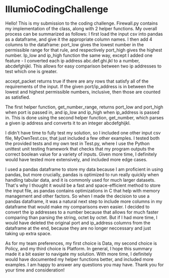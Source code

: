 # IllumioCodingChallenge

Hello! This is my submission to the coding challenge. Firewall.py contains my implementation of the class, along with 2 helper functions. My overall process can be summarized as follows: I first load the input csv into pandas as a dataframe, and give it the appropriate column names. I then add 4 columns to the dataframe: port_low gives the lowest number in the permissible range for that rule, and respectively port_high gives the highest number. Ip_low and ip_high function the same way, except I added one feature - I converted each ip address abc.def.ghi.jkl to a number, abcdefghijkl. This allows for easy comparison between two ip addresses to test which one is greater. 

accept_packet returns true if there are any rows that satisfy all of the requirements of the input. If the given port/ip_address is in between the lowest and highest permissible numbers, inclusive, then those are counted as satisfied.

The first helper function, get_number_range, returns port_low and port_high when port is passed in, and ip_low and ip_high when ip_address is passed in. This is done using the second helper function, get_number, which parses a given ip address and converts it to an integer abcdefghijkl. 

I didn't have time to fully test my solution, so I included one other input csv file, MyOwnTest.csv, that just included a few other examples. I tested both the provided tests and my own test in Test.py, where I use the Python unittest unit testing framework that checks that my program outputs the correct boolean value for a variety of inputs. Given more time, I definitely would have tested more extensively, and included more edge cases. 

I used a pandas dataframe to store my data because I am proficient in using pandas, but more crucially, pandas is optimized to run really quickly when handling tabular data, and it is commonly used for much larger datasets. That's why I thought it would be a fast and space-efficient method to store the input file, as pandas contains optimizations in C that help with memory management and other factors. So when I made the decision to use a pandas dataframe, it was a natural next step to include more columns in my dataframe that would make my comparisons even easier. I decided to convert the ip addresses to a number because that allows for much faster comparing than parsing the string, octet by octet. But if I had more time, I would have deleted the original port and ip_address columns from the dataframe at the end, because they are no longer neccessary and just taking up extra space.

As for my team preferences, my first choice is Data, my second choice is Policy, and my third choice is Platform. In general, I hope this summary made it a bit easier to navigate my solution. With more time, I definitely would have documented my helper functions better, and included more examples. I am happy to answer any questions you may have. Thank you for your time and consideration!
